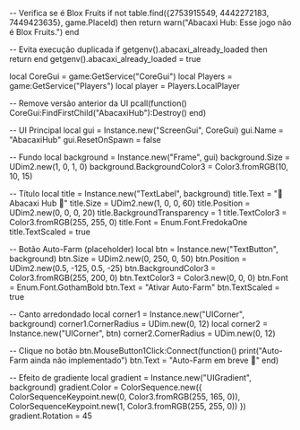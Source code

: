 -- Verifica se é Blox Fruits
if not table.find({2753915549, 4442272183, 7449423635}, game.PlaceId) then
    return warn("Abacaxi Hub: Esse jogo não é Blox Fruits.")
end

-- Evita execução duplicada
if getgenv().abacaxi_already_loaded then return end
getgenv().abacaxi_already_loaded = true

local CoreGui = game:GetService("CoreGui")
local Players = game:GetService("Players")
local player = Players.LocalPlayer

-- Remove versão anterior da UI
pcall(function()
    CoreGui:FindFirstChild("AbacaxiHub"):Destroy()
end)

-- UI Principal
local gui = Instance.new("ScreenGui", CoreGui)
gui.Name = "AbacaxiHub"
gui.ResetOnSpawn = false

-- Fundo
local background = Instance.new("Frame", gui)
background.Size = UDim2.new(1, 0, 1, 0)
background.BackgroundColor3 = Color3.fromRGB(10, 10, 15)

-- Título
local title = Instance.new("TextLabel", background)
title.Text = "🍍 Abacaxi Hub 🍍"
title.Size = UDim2.new(1, 0, 0, 60)
title.Position = UDim2.new(0, 0, 0, 20)
title.BackgroundTransparency = 1
title.TextColor3 = Color3.fromRGB(255, 255, 0)
title.Font = Enum.Font.FredokaOne
title.TextScaled = true

-- Botão Auto-Farm (placeholder)
local btn = Instance.new("TextButton", background)
btn.Size = UDim2.new(0, 250, 0, 50)
btn.Position = UDim2.new(0.5, -125, 0.5, -25)
btn.BackgroundColor3 = Color3.fromRGB(255, 200, 0)
btn.TextColor3 = Color3.new(0, 0, 0)
btn.Font = Enum.Font.GothamBold
btn.Text = "Ativar Auto-Farm"
btn.TextScaled = true

-- Canto arredondado
local corner1 = Instance.new("UICorner", background)
corner1.CornerRadius = UDim.new(0, 12)
local corner2 = Instance.new("UICorner", btn)
corner2.CornerRadius = UDim.new(0, 12)

-- Clique no botão
btn.MouseButton1Click:Connect(function()
    print("Auto-Farm ainda não implementado")
    btn.Text = "Auto-Farm em breve 🍍"
end)

-- Efeito de gradiente
local gradient = Instance.new("UIGradient", background)
gradient.Color = ColorSequence.new({
    ColorSequenceKeypoint.new(0, Color3.fromRGB(255, 165, 0)),
    ColorSequenceKeypoint.new(1, Color3.fromRGB(255, 255, 0))
})
gradient.Rotation = 45
